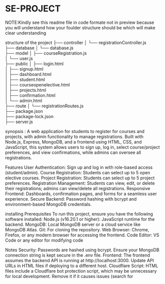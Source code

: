 # SE-PROJECT
NOTE:Kindly see this readme file in code formate not in preview because you will understand how your foulder structure should be which will make clear understanding

structure of the project
├── controller
│   └── registrationController.js    
├── database
│   └── database.js                 
├── model
│   ├── courseRegistration.js       
│   └── user.js                    
├── public
│   ├── login.html                 
│   ├── signup.html                 
│   ├── dashboard.html             
│   ├── student.html                
│   ├── courseopenelective.html     
│   ├── projects.html              
│   ├── confirmation.html           
│   └── admin.html                  
├── route
│   └── registrationRoutes.js                            
├── package.json                    
├── package-lock.json               
├── server.js  

synopsis : A web application for students to register for courses and projects, with admin functionality to manage registrations. Built with Node.js, Express, MongoDB, and a frontend using HTML, CSS, and JavaScript, this system allows users to sign up, log in, select course/project preferences, and view confirmations, while admins can oversee all registrations.

Features
User Authentication: Sign up and log in with role-based access (student/admin).
Course Registration: Students can select up to 5 open elective courses.
Project Registration: Students can select up to 5 project preferences.
Registration Management: Students can view, edit, or delete their registrations; admins can view/delete all registrations.
Responsive Frontend: Dashboards, confirmation pages, and forms for a seamless user experience.
Secure Backend: Password hashing with bcrypt and environment-based MongoDB credentials.

installing Prerequisites
To run this project, ensure you have the following software installed:
Node.js (v16.20.1 or higher): JavaScript runtime for the backend.
MongoDB: Local MongoDB server or a cloud service like MongoDB Atlas.
Git: For cloning the repository.
Web Browser: Chrome, Firefox, or any modern browser for accessing the frontend.
Code Editor: VS Code or any editor for modifying code

Notes
Security: Passwords are hashed using bcrypt. Ensure your MongoDB connection string is kept secure in the .env file.
Frontend: The frontend assumes the backend API is running at http://localhost:3000. Update API URLs in HTML files if deploying to a different host.
Cloudflare Script: HTML files include a Cloudflare bot protection script, which may be unnecessary for local development. Remove it if it causes issues (search for <script>(function(){function c(){ in HTML files).
Database: If using MongoDB Atlas, ensure your IP is whitelisted in the Atlas dashboard.
Testing: Test the application locally before deploying to ensure all features work as expected

Technologies
Backend: Node.js, Express, MongoDB, Mongoose
Frontend: HTML, CSS, JavaScript

Dependencies:
express: Web framework
mongoose: MongoDB ORM
cors: Cross-origin resource sharing
dotenv: Environment variable management
bcrypt: Password hashing

Troubleshooting
MongoDB Connection Error: Verify your MONGO_URI in .env and ensure MongoDB is running or Atlas is accessible.
CORS Issues: Ensure the backend (server.js) includes cors middleware.
API Errors: Check browser console for errors and ensure the server is running at http://localhost:3000.
Port Conflict: If port 3000 is in use, update the port variable in server.js.

#   E l e c t i v e - c o u r s e - s e l e c t i o n - s o f t w a r e - E n g i n e e r i n g - p r o j e c t -  
 